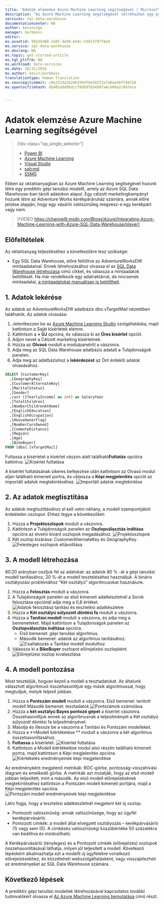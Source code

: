 ```yaml
---
title: "Adatok elemzése Azure Machine Learning segítségével | Microsoft Docs"
description: "Az Azure Machine Learning segítségével létrehozhat egy prediktív gépi tanulási modellt, amely az Azure SQL Data Warehouse-ban tárolt adatokon alapul."
services: sql-data-warehouse
documentationcenter: NA
author: kevinvngo
manager: barbkess
editor: 
ms.assetid: 95635460-150f-4a50-be9c-5ddc5797f8a9
ms.service: sql-data-warehouse
ms.devlang: NA
ms.topic: get-started-article
ms.tgt_pltfrm: NA
ms.workload: data-services
ms.date: 10/31/2016
ms.author: kevin;barbkess
translationtype: Human Translation
ms.sourcegitcommit: c0e2324a2b2e6294df6e502f2e7a0ae36ff94158
ms.openlocfilehash: db402a9d8bdccf0db9783450fa4cb60a2c047ece


---
```

# <a name="analyze-data-with-azure-machine-learning"></a>Adatok elemzése Azure Machine Learning segítségével
> [!div class="op_single_selector"]
> * [Power BI](sql-data-warehouse-get-started-visualize-with-power-bi.md)
> * [Azure Machine Learning](sql-data-warehouse-get-started-analyze-with-azure-machine-learning.md)
> * [Visual Studio](sql-data-warehouse-query-visual-studio.md)
> * [sqlcmd](sql-data-warehouse-get-started-connect-sqlcmd.md) 
> * [SSMS](sql-data-warehouse-query-ssms.md)
> 
> 

Ebben az oktatóanyagban az Azure Machine Learning segítségével hozunk létre egy prediktív gépi tanulási modellt, amely az Azure SQL Data Warehouse-ban tárolt adatokon alapul. Egy célzott marketingkampányt hozunk létre az Adventure Works kerékpáráruház számára, annak előre jelzése alapján, hogy egy vásárló valószínűleg megvesz-e egy kerékpárt vagy nem.

> [!VIDEO https://channel9.msdn.com/Blogs/Azure/Integrating-Azure-Machine-Learning-with-Azure-SQL-Data-Warehouse/player]
> 
> 

## <a name="prerequisites"></a>Előfeltételek
Az oktatóanyag teljesítéséhez a következőkre lesz szüksége:

* Egy SQL Data Warehouse, előre feltöltve az AdventureWorksDW mintaadataival. Ennek létrehozásához olvassa el az [SQL Data Warehouse létrehozása][Create a SQL Data Warehouse] című cikket, és válassza a mintaadatok betöltését. Ha már rendelkezik egy adatraktárral, de nincsenek mintaadatai, [a mintaadatokat manuálisan is betöltheti][load sample data manually].

## <a name="1-get-data"></a>1. Adatok lekérése
Az adatok az AdventureWorksDW adatbázis dbo.vTargetMail nézetében találhatók. Az adatok olvasása:

1. Jelentkezzen be az [Azure Machine Learning Studio][Azure Machine Learning studio] szolgáltatásba, majd kattintson a Saját kísérletek elemre.
2. Kattintson a **+ ÚJ** opcióra, és válassza ki az **Üres kísérlet** opciót.
3. Adjon nevet a Célzott marketing kísérletnek.
4. Húzza az **Olvasó** modult a modulpanelről a vászonra.
5. Adja meg az SQL Data Warehouse adatbázis adatait a Tulajdonságok panelen.
6. Adja meg az adatbázishoz a **lekérdezést** az Önt érdeklő adatok olvasásához.

```sql
SELECT [CustomerKey]
  ,[GeographyKey]
  ,[CustomerAlternateKey]
  ,[MaritalStatus]
  ,[Gender]
  ,cast ([YearlyIncome] as int) as SalaryYear
  ,[TotalChildren]
  ,[NumberChildrenAtHome]
  ,[EnglishEducation]
  ,[EnglishOccupation]
  ,[HouseOwnerFlag]
  ,[NumberCarsOwned]
  ,[CommuteDistance]
  ,[Region]
  ,[Age]
  ,[BikeBuyer]
FROM [dbo].[vTargetMail]
```

Futtassa a kísérletet a kísérlet vászon alatt található**Futtatás** opcióra kattintva.
![Kísérlet futtatása][1]

A kísérlet futtatásának sikeres befejezése után kattintson az Olvasó modul alján található kimeneti portra, és válassza a **Képi megjelenítés** opciót az importált adatok megtekintéséhez.
![Importált adatok megtekintése][3]

## <a name="2-clean-the-data"></a>2. Az adatok megtisztítása
Az adatok megtisztításához el kell vetni néhány, a modell szempontjából érdektelen oszlopot. Ehhez tegye a következőket:

1. Húzza a **Projektoszlopok** modult a vászonra.
2. Kattintson a Tulajdonságok panelen az **Oszlopválasztás indítása** opcióra az elvetni kívánt oszlopok megadásához.
   ![Projektoszlopok][4]
3. Két oszlop kizárása: CustomerAlternateKey és GeographyKey.
   ![Felesleges oszlopok eltávolítása][5]

## <a name="3-build-the-model"></a>3. A modell létrehozása
80:20 arányban osztjuk fel az adatokat: az adatok 80 % -át a gépi tanulási modell tanításához, 20 %-át a modell teszteléséhez használjuk. A bináris osztályozási problémához "Két osztályú" algoritmusokat használunk.

1. Húzza a **Felosztás** modult a vászonra.
2. A Tulajdonságok panelen az első kimeneti adatkészletnél a Sorok felosztása opciónál adja meg a 0,8 értéket.
   ![Adatok felosztása tanítási és tesztelési adatkészletre][6]
3. Húzza a **Két osztályú súlyozott döntési fa** modult a vászonra.
4. Húzza a **Tanítási modell** modult a vászonra, és adja meg a bemeneteket. Majd kattintson a Tulajdonságok panelen az **Oszlopválasztás indítása** opcióra.
   * Első bemenet: gépi tanulási algoritmus.
   * Második bemenet: adatok az algoritmus tanításához.
     ![Csatlakozás a Tanítási modell modulhoz][7]
5. Válassza ki a **BikeBuyer** oszlopot előrejelzési oszlopként.
   ![Előrejelzési oszlop kiválasztása][8]

## <a name="4-score-the-model"></a>4. A modell pontozása
Most teszteljük, hogyan kezeli a modell a tesztadatokat. Az általunk választott algoritmust összehasonlítjuk egy másik algoritmussal, hogy megtudjuk, melyik teljesít jobban.

1. Húzza a **Pontszám modell** modult a vászonra.
    Első bemenet: tanított modell Második bemenet: tesztadatok ![Pontszámok számolása][9]
2. Húzza a **két osztályú Bayes pontozó gépet** a kísérlet vászonra. Összehasonlítjuk ennek az algoritmusnak a teljesítményét a Két osztályú súlyozott döntési fa teljesítményével.
3. Másolja és illessze be a vászonra a Tanítási és Pontszám modelleket.
4. Húzza a **Modell kiértékelése ** modult a vászonra a két algoritmus összehasonlításához.
5. **Futtassa** a kísérletet.
   ![Kísérlet futtatása][10]
6. Kattintson a Modell kiértékelése modul alsó részén található kimeneti portra, majd kattintson a Képi megjelenítés opcióra.
   ![Kiértékelés eredményeinek képi megjelenítése][11]

Az eredményként megjelenő metrikák: ROC-görbe, pontosság-visszahívási diagram és emelkedő görbe. A metrikák azt mutatják, hogy az első modell jobban teljesített, mint a második. Az első modell előrejelzésének megtekintéséhez kattintson a Pontszám modell kimeneti portjára, majd a Képi megjelenítés opcióra.
![Pontszám modell eredményeinek képi megjelenítése][12]

Látni fogja, hogy a tesztelési adatkészletnél megjelent két új oszlop.

* Pontozott valószínűség: annak valószínűsége, hogy az ügyfél kerékpárvásárló.
* Pontozott címkék: a modell által elvégzett osztályozás – kerékpárvásárló (1) vagy sem (0). A címkézés valószínűségi küszöbértéke 50 százalékra van beállítva és módosítható.

A Kerékpárvásárló (tényleges) és a Pontozott címkék (előrejelzés) oszlopok összehasonlításával láthatja, milyen jól teljesített a modell. Következő lépésként alkalmazhatja ezt a modellt új ügyfelekre vonatkozó előrejelzésekhez, és közzéteheti webszolgáltatásként, vagy visszajelezheti az eredményeket az SQL Data Warehouse számára.

## <a name="next-steps"></a>Következő lépések
A prediktív gépi tanulási modellek létrehozásával kapcsolatos további tudnivalókért olvassa el [Az Azure Machine Learning bemutatása][Introduction to Machine Learning on Azure] című részt.

<!--Image references-->
[1]: media/sql-data-warehouse-get-started-analyze-with-azure-machine-learning/img1_reader.png
[2]: media/sql-data-warehouse-get-started-analyze-with-azure-machine-learning/img2_visualize.png
[3]: media/sql-data-warehouse-get-started-analyze-with-azure-machine-learning/img3_readerdata.png
[4]: media/sql-data-warehouse-get-started-analyze-with-azure-machine-learning/img4_projectcolumns.png
[5]: media/sql-data-warehouse-get-started-analyze-with-azure-machine-learning/img5_columnselector.png
[6]: media/sql-data-warehouse-get-started-analyze-with-azure-machine-learning/img6_split.png
[7]: media/sql-data-warehouse-get-started-analyze-with-azure-machine-learning/img7_train.png
[8]: media/sql-data-warehouse-get-started-analyze-with-azure-machine-learning/img8_traincolumnselector.png
[9]: media/sql-data-warehouse-get-started-analyze-with-azure-machine-learning/img9_score.png
[10]: media/sql-data-warehouse-get-started-analyze-with-azure-machine-learning/img10_evaluate.png
[11]: media/sql-data-warehouse-get-started-analyze-with-azure-machine-learning/img11_evalresults.png
[12]: media/sql-data-warehouse-get-started-analyze-with-azure-machine-learning/img12_scoreresults.png


<!--Article references-->
[Azure Machine Learning studio]:https://studio.azureml.net/
[Introduction to Machine Learning on Azure]:https://azure.microsoft.com/documentation/articles/machine-learning-what-is-machine-learning/
[load sample data manually]: sql-data-warehouse-load-sample-databases.md
[Create a SQL Data Warehouse]: sql-data-warehouse-get-started-provision.md



<!--HONumber=Jan17_HO5-->


